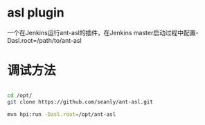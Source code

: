 # asl plugin

一个在Jenkins运行ant-asl的插件，在Jenkins master启动过程中配置-Dasl.root=/path/to/ant-asl

# 调试方法

```bash

cd /opt/
git clone https://github.com/seanly/ant-asl.git

mvn hpi:run -Dasl.root=/opt/ant-asl
```